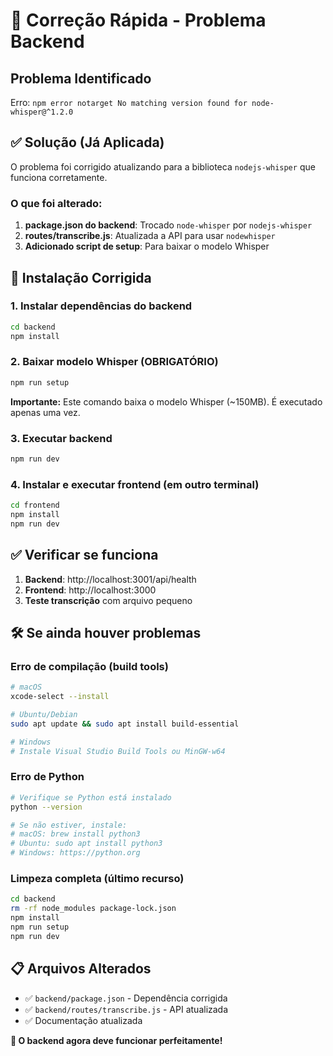 # 🔧 Correção Rápida - Problema Backend

## Problema Identificado

Erro: `npm error notarget No matching version found for node-whisper@^1.2.0`

## ✅ Solução (Já Aplicada)

O problema foi corrigido atualizando para a biblioteca `nodejs-whisper` que funciona corretamente.

### O que foi alterado:

1. **package.json do backend**: Trocado `node-whisper` por `nodejs-whisper`
2. **routes/transcribe.js**: Atualizada a API para usar `nodewhisper`
3. **Adicionado script de setup**: Para baixar o modelo Whisper

## 🚀 Instalação Corrigida

### 1. Instalar dependências do backend

```bash
cd backend
npm install
```

### 2. Baixar modelo Whisper (OBRIGATÓRIO)

```bash
npm run setup
```

**Importante:** Este comando baixa o modelo Whisper (~150MB). É executado apenas uma vez.

### 3. Executar backend

```bash
npm run dev
```

### 4. Instalar e executar frontend (em outro terminal)

```bash
cd frontend
npm install
npm run dev
```

## ✅ Verificar se funciona

1. **Backend**: http://localhost:3001/api/health
2. **Frontend**: http://localhost:3000
3. **Teste transcrição** com arquivo pequeno

## 🛠 Se ainda houver problemas

### Erro de compilação (build tools)

```bash
# macOS
xcode-select --install

# Ubuntu/Debian
sudo apt update && sudo apt install build-essential

# Windows
# Instale Visual Studio Build Tools ou MinGW-w64
```

### Erro de Python

```bash
# Verifique se Python está instalado
python --version

# Se não estiver, instale:
# macOS: brew install python3
# Ubuntu: sudo apt install python3
# Windows: https://python.org
```

### Limpeza completa (último recurso)

```bash
cd backend
rm -rf node_modules package-lock.json
npm install
npm run setup
npm run dev
```

## 📋 Arquivos Alterados

- ✅ `backend/package.json` - Dependência corrigida
- ✅ `backend/routes/transcribe.js` - API atualizada
- ✅ Documentação atualizada

**🎉 O backend agora deve funcionar perfeitamente!**
